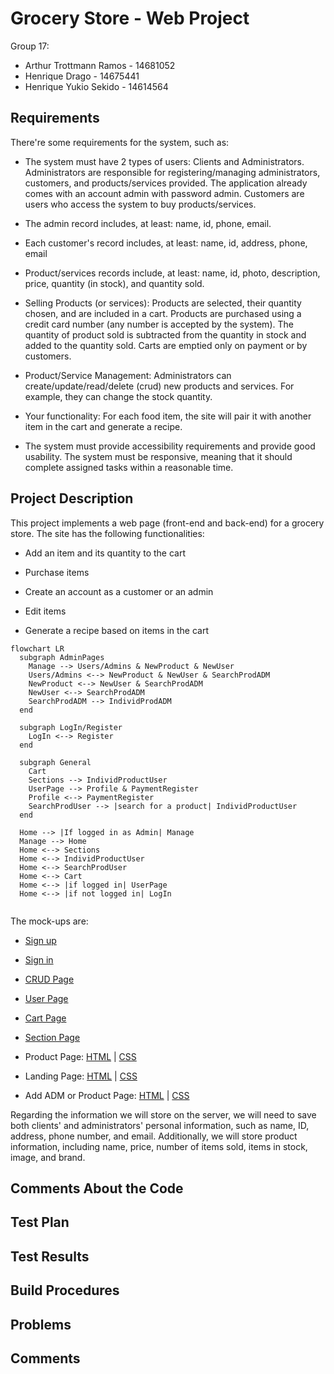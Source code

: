 # Grocery Store - Web Project

Group 17:

- Arthur Trottmann Ramos - 14681052
- Henrique Drago - 14675441
- Henrique Yukio Sekido - 14614564

## Requirements

There're some requirements for the system, such as:

- The system must have 2 types of users: Clients and Administrators. Administrators are responsible for registering/managing administrators, customers, and products/services provided. The application already comes with an account admin with password admin. Customers are users who access the system to buy products/services.
  
- The admin record includes, at least: name, id, phone, email.
  
- Each customer's record includes, at least: name, id, address, phone, email
  
- Product/services records include, at least: name, id, photo, description, price, quantity (in stock), and quantity sold.
  
- Selling Products (or services): Products are selected, their quantity chosen, and are included in a cart. Products are purchased using a credit card number (any number is accepted by the system). The quantity of product sold is subtracted from the quantity in stock and added to the quantity sold. Carts are emptied only on payment or by customers.

- Product/Service Management: Administrators can create/update/read/delete (crud) new products and services. For example, they can change the stock quantity.
  
- Your functionality: For each food item, the site will pair it with another item in the cart and generate a recipe.

- The system must provide accessibility requirements and provide good usability. The system must be responsive, meaning that it should complete assigned tasks within a reasonable time.

## Project Description

This project implements a web page (front-end and back-end) for a grocery store. The site has the following functionalities:

- Add an item and its quantity to the cart

- Purchase items

- Create an account as a customer or an admin

- Edit items

- Generate a recipe based on items in the cart

```mermaid
flowchart LR
  subgraph AdminPages
    Manage --> Users/Admins & NewProduct & NewUser
    Users/Admins <--> NewProduct & NewUser & SearchProdADM
    NewProduct <--> NewUser & SearchProdADM
    NewUser <--> SearchProdADM
    SearchProdADM --> IndividProdADM
  end

  subgraph LogIn/Register
    LogIn <--> Register
  end

  subgraph General
    Cart
    Sections --> IndividProductUser
    UserPage --> Profile & PaymentRegister
    Profile <--> PaymentRegister
    SearchProdUser --> |search for a product| IndividProductUser
  end

  Home --> |If logged in as Admin| Manage
  Manage --> Home
  Home <--> Sections
  Home <--> IndividProductUser
  Home <--> SearchProdUser
  Home <--> Cart
  Home <--> |if logged in| UserPage
  Home <--> |if not logged in| LogIn
  
```



The mock-ups are:
- [Sign up](images/SignIn.png)
 
- [Sign in](images/SignUp.png)

- [CRUD Page](images/CRUD.jpeg)

- [User Page](images/Profile.png)

- [Cart Page](images/Cart.png)

- [Section Page](images/Section.jpeg)

- Product Page: [HTML](html/product-page.html) | [CSS](css/product-page.css)

- Landing Page: [HTML](html/pagina-inicial.html) | [CSS](css/pagina-inicial.css)

- Add ADM or Product Page: [HTML](html/pagina-de-registro.html) | [CSS](css/pagina-de-registro.css)

Regarding the information we will store on the server, we will need to save both clients' and administrators' personal information, such as name, ID, address, phone number, and email. Additionally, we will store product information, including name, price, number of items sold, items in stock, image, and brand. 

## Comments About the Code

## Test Plan

## Test Results

## Build Procedures

## Problems

## Comments
